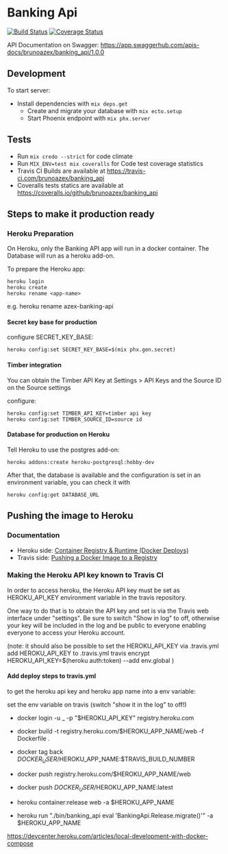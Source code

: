 # Banking Api

[![Build Status](https://travis-ci.com/brunoazex/banking_api.svg?branch=master)](https://travis-ci.com/brunoazex/banking_api)
[![Coverage Status](https://coveralls.io/repos/github/brunoazex/banking_api/badge.svg?branch=master)](https://coveralls.io/github/brunoazex/banking_api?branch=master)

API Documentation on Swagger: <https://app.swaggerhub.com/apis-docs/brunoazex/banking_api/1.0.0>

## Development

To start server:

* Install dependencies with `mix deps.get`
  * Create and migrate your database with `mix ecto.setup`
  * Start Phoenix endpoint with `mix phx.server`
  
## Tests

* Run `mix credo --strict` for code climate
* Run `MIX_ENV=test mix coveralls` for Code test coverage statistics
* Travis CI Builds are available at <https://travis-ci.com/brunoazex/banking_api>
* Coveralls tests statics are available at <https://coveralls.io/github/brunoazex/banking_api>

## Steps to make it production ready

### Heroku Preparation

On Heroku, only the Banking API app will run in a docker container. The Database will run as a heroku add-on.

To prepare the Heroku app:

    heroku login
    heroku create
    heroku rename <app-name>
e.g.
    heroku rename azex-banking-api

#### Secret key base for production

configure SECRET_KEY_BASE:

    heroku config:set SECRET_KEY_BASE=$(mix phx.gen.secret)

#### Timber integration

You can obtain the Timber API Key at Settings > API Keys and
the Source ID on the Source settings

configure:

    heroku config:set TIMBER_API_KEY=timber api key
    heroku config:set TIMBER_SOURCE_ID=source id

#### Database for production on Heroku

Tell Heroku to use the postgres add-on:

    heroku addons:create heroku-postgresql:hobby-dev

After that, the database is available and the configuration is set in an environment variable, you can check it with

    heroku config:get DATABASE_URL

## Pushing the image to Heroku

### Documentation

* Heroku side: [Container Registry & Runtime (Docker Deploys)](https://devcenter.heroku.com/articles/container-registry-and-runtime)
* Travis side: [Pushing a Docker Image to a Registry](https://docs.travis-ci.com/user/docker/#Pushing-a-Docker-Image-to-a-Registry)

### Making the Heroku API key known to Travis CI

In order to access heroku, the Heroku API key must be set as HEROKU_API_KEY
environment variable in the travis repository.

One way to do that is to obtain the API key and set is via the Travis web
interface under "settings". Be sure to switch "Show in log" to off, otherwise
your key will be included in the log and be public to everyone enabling everyone
to access your Heroku account.

(note: it should also be possible to set the HEROKU_API_KEY via .travis.yml
  add HEROKU_API_KEY to .travis.yml
  travis encrypt HEROKU_API_KEY=$(heroku auth:token) --add env.global
)

#### Add deploy steps to travis.yml

to get the heroku api key and heroku app name into a env variable:

set the env variable on travis (switch "show it in the log" to off!)

* docker login -u _ -p "$HEROKU_API_KEY" registry.heroku.com

* docker build -t registry.heroku.com/$HEROKU_APP_NAME/web -f Dockerfile .

* docker tag back $DOCKER_USER/$HEROKU_APP_NAME:$TRAVIS_BUILD_NUMBER

* docker push registry.heroku.com/$HEROKU_APP_NAME/web

* docker push $DOCKER_USER/$HEROKU_APP_NAME:latest  

* heroku container:release web -a $HEROKU_APP_NAME

* heroku run "./bin/banking_api eval 'BankingApi.Release.migrate()'" -a $HEROKU_APP_NAME

<https://devcenter.heroku.com/articles/local-development-with-docker-compose>
